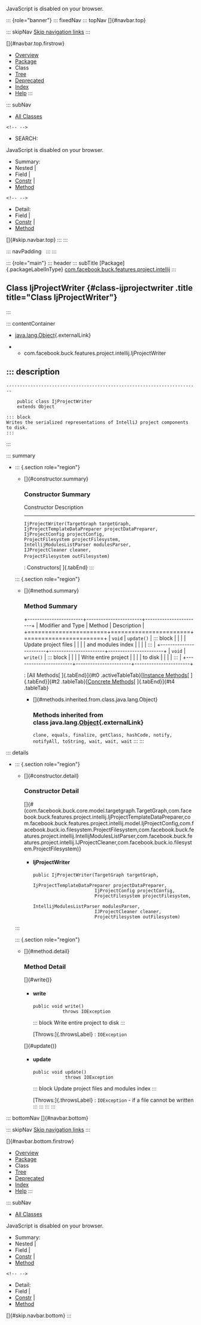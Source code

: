 <div>

JavaScript is disabled on your browser.

</div>

::: {role="banner"}
::: fixedNav
::: topNav
[]{#navbar.top}

::: skipNav
[Skip navigation links](#skip.navbar.top "Skip navigation links")
:::

[]{#navbar.top.firstrow}

-   [Overview](../../../../../../index.html)
-   [Package](package-summary.html)
-   Class
-   [Tree](package-tree.html)
-   [Deprecated](../../../../../../deprecated-list.html)
-   [Index](../../../../../../index-all.html)
-   [Help](../../../../../../help-doc.html)
:::

::: subNav
-   [All Classes](../../../../../../allclasses.html)

```{=html}
<!-- -->
```
-   SEARCH:

<div>

<div>

JavaScript is disabled on your browser.

</div>

</div>

<div>

-   Summary: 
-   Nested \| 
-   Field \| 
-   [Constr](#constructor.summary) \| 
-   [Method](#method.summary)

```{=html}
<!-- -->
```
-   Detail: 
-   Field \| 
-   [Constr](#constructor.detail) \| 
-   [Method](#method.detail)

</div>

[]{#skip.navbar.top}
:::
:::

::: navPadding
 
:::
:::

::: {role="main"}
::: header
::: subTitle
[Package]{.packageLabelInType} [com.facebook.buck.features.project.intellij](package-summary.html)
:::

## Class IjProjectWriter {#class-ijprojectwriter .title title="Class IjProjectWriter"}
:::

::: contentContainer
-   [java.lang.Object](http://docs.oracle.com/javase/7/docs/api/java/lang/Object.html?is-external=true "class or interface in java.lang"){.externalLink}

-   -   com.facebook.buck.features.project.intellij.IjProjectWriter

::: description
-   

    ------------------------------------------------------------------------

        public class IjProjectWriter
        extends Object

    ::: block
    Writes the serialized representations of IntelliJ project components
    to disk.
    :::
:::

::: summary
-   ::: {.section role="region"}
    -   []{#constructor.summary}

        ### Constructor Summary

          Constructor                                                                                                                                                                                                                                                                                                                                                       Description
          ----------------------------------------------------------------------------------------------------------------------------------------------------------------------------------------------------------------------------------------------------------------------------------------------------------------------------------------------------------------- -------------
          `IjProjectWriter​(TargetGraph targetGraph,                IjProjectTemplateDataPreparer projectDataPreparer,                IjProjectConfig projectConfig,                ProjectFilesystem projectFilesystem,                IntellijModulesListParser modulesParser,                IJProjectCleaner cleaner,                ProjectFilesystem outFilesystem)`    

          : Constructors[ ]{.tabEnd}
    :::

    ::: {.section role="region"}
    -   []{#method.summary}

        ### Method Summary

        +-----------------------+-----------------------+-----------------------+
        | Modifier and Type     | Method                | Description           |
        +=======================+=======================+=======================+
        | `void`                | `update()`            | ::: block             |
        |                       |                       | Update project files  |
        |                       |                       | and modules index     |
        |                       |                       | :::                   |
        +-----------------------+-----------------------+-----------------------+
        | `void`                | `write()`             | ::: block             |
        |                       |                       | Write entire project  |
        |                       |                       | to disk               |
        |                       |                       | :::                   |
        +-----------------------+-----------------------+-----------------------+

        : [All Methods[ ]{.tabEnd}]{#t0 .activeTableTab}[[Instance
        Methods](javascript:show(2);)[ ]{.tabEnd}]{#t2
        .tableTab}[[Concrete
        Methods](javascript:show(8);)[ ]{.tabEnd}]{#t4 .tableTab}

        -   []{#methods.inherited.from.class.java.lang.Object}

            ### Methods inherited from class java.lang.[Object](http://docs.oracle.com/javase/7/docs/api/java/lang/Object.html?is-external=true "class or interface in java.lang"){.externalLink}

            `clone, equals, finalize, getClass, hashCode, notify, notifyAll, toString, wait, wait, wait`
    :::
:::

::: details
-   ::: {.section role="region"}
    -   []{#constructor.detail}

        ### Constructor Detail

        []{#<init>(com.facebook.buck.core.model.targetgraph.TargetGraph,com.facebook.buck.features.project.intellij.IjProjectTemplateDataPreparer,com.facebook.buck.features.project.intellij.model.IjProjectConfig,com.facebook.buck.io.filesystem.ProjectFilesystem,com.facebook.buck.features.project.intellij.IntellijModulesListParser,com.facebook.buck.features.project.intellij.IJProjectCleaner,com.facebook.buck.io.filesystem.ProjectFilesystem)}

        -   #### IjProjectWriter

                public IjProjectWriter​(TargetGraph targetGraph,
                                       IjProjectTemplateDataPreparer projectDataPreparer,
                                       IjProjectConfig projectConfig,
                                       ProjectFilesystem projectFilesystem,
                                       IntellijModulesListParser modulesParser,
                                       IJProjectCleaner cleaner,
                                       ProjectFilesystem outFilesystem)
    :::

    ::: {.section role="region"}
    -   []{#method.detail}

        ### Method Detail

        []{#write()}

        -   #### write

            ``` methodSignature
            public void write()
                       throws IOException
            ```

            ::: block
            Write entire project to disk
            :::

            [Throws:]{.throwsLabel}
            :   `IOException`

        []{#update()}

        -   #### update

            ``` methodSignature
            public void update()
                        throws IOException
            ```

            ::: block
            Update project files and modules index
            :::

            [Throws:]{.throwsLabel}
            :   `IOException` - if a file cannot be written
    :::
:::
:::
:::

::: bottomNav
[]{#navbar.bottom}

::: skipNav
[Skip navigation links](#skip.navbar.bottom "Skip navigation links")
:::

[]{#navbar.bottom.firstrow}

-   [Overview](../../../../../../index.html)
-   [Package](package-summary.html)
-   Class
-   [Tree](package-tree.html)
-   [Deprecated](../../../../../../deprecated-list.html)
-   [Index](../../../../../../index-all.html)
-   [Help](../../../../../../help-doc.html)
:::

::: subNav
-   [All Classes](../../../../../../allclasses.html)

<div>

<div>

JavaScript is disabled on your browser.

</div>

</div>

<div>

-   Summary: 
-   Nested \| 
-   Field \| 
-   [Constr](#constructor.summary) \| 
-   [Method](#method.summary)

```{=html}
<!-- -->
```
-   Detail: 
-   Field \| 
-   [Constr](#constructor.detail) \| 
-   [Method](#method.detail)

</div>

[]{#skip.navbar.bottom}
:::
